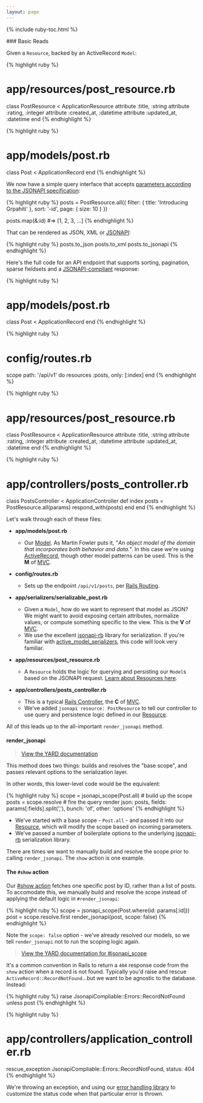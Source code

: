```yaml
---
layout: page
---
```


{% include ruby-toc.html %}

<div markdown="1" class="col-md-8 col-md-offset-1">
### Basic Reads

Given a `Resource`, backed by an ActiveRecord `Model`:

{% highlight ruby %}
# app/resources/post_resource.rb
class PostResource < ApplicationResource
  attribute :title, :string
  attribute :rating, :integer
  attribute :created_at, :datetime
  attribute :updated_at, :datetime
end
{% endhighlight %}

{% highlight ruby %}
# app/models/post.rb
class Post < ApplicationRecord
end
{% endhighlight %}

We now have a simple query interface that accepts [parameters according
to the JSONAPI specification](http://jsonapi.org/format/#fetching):

{% highlight ruby %}
posts = PostResource.all({
  filter: { title: 'Introducing Grpahiti' },
  sort: '-id',
  page: { size: 10 }
})

posts.map(&:id) #=> [1, 2, 3, ...]
{% endhighlight %}

That can be rendered as JSON, XML or [JSONAPI](http://jsonapi.org):

{% highlight ruby %}
posts.to_json
posts.to_xml
posts.to_jsonapi
{% endhighlight %}

















Here's the full code for an API endpoint that supports sorting,
pagination, sparse fieldsets and a [JSONAPI-compliant](http://jsonapi.org/format/#document-structure) response:

{% highlight ruby %}
# app/models/post.rb
class Post < ApplicationRecord
end
{% endhighlight %}

{% highlight ruby %}
# config/routes.rb
scope path: '/api/v1' do
  resources :posts, only: [:index]
end
{% endhighlight %}

{% highlight ruby %}
# app/resources/post_resource.rb
class PostResource < ApplicationResource
  attribute :title, :string
  attribute :rating, :integer
  attribute :created_at, :datetime
  attribute :updated_at, :datetime
end
{% endhighlight %}

{% highlight ruby %}
# app/controllers/posts_controller.rb
class PostsController < ApplicationController
  def index
    posts = PostResource.all(params)
    respond_with(posts)
  end
end
{% endhighlight %}

Let's walk through each of these files:

* **app/models/post.rb**
  * Our [Model](https://martinfowler.com/eaaCatalog/domainModel.html). As Martin Fowler puts it, "*An object model of the domain that incorporates both behavior and data.*". In this case we're using [ActiveRecord](http://guides.rubyonrails.org/active_record_basics.html), though other model patterns can be used. This is the **M** of [MVC](https://en.wikipedia.org/wiki/Model%E2%80%93view%E2%80%93controller).

* **config/routes.rb**
  * Sets up the endpoint `/api/v1/posts`, per [Rails Routing](http://guides.rubyonrails.org/routing.html).

* **app/serializers/serializable_post.rb**
  * Given a `Model`, how do we want to represent that model as JSON? We
    might want to avoid exposing certain attributes, normalize values,
or compute something specific to the view. This is the **V** of [MVC](https://en.wikipedia.org/wiki/Model%E2%80%93view%E2%80%93controller).
  * We use the excellent [jsonapi-rb](http://jsonapi-rb.org) library for
    serialization. If you're familiar with [active_model_serializers](https://github.com/rails-api/active_model_serializers), this code will look very familiar.

* **app/resources/post_resource.rb**
  * A `Resource` holds the logic for querying and persisting our
    `Model`s based on the JSONAPI request. [Learn about Resources
here]({{site.github.url}}/ruby/reads/resources).

* **app/controllers/posts_controller.rb**
  * This is a typical [Rails Controller](http://guides.rubyonrails.org/action_controller_overview.html), the **C** of [MVC](https://en.wikipedia.org/wiki/Model%E2%80%93view%E2%80%93controller).
  * We've added `jsonapi resource: PostResource` to tell our controller
    to use query and persistence logic defined in our [Resource]({{site.github.url}}/ruby/resources).

All of this leads up to the all-important `render_jsonapi` method.

#### render_jsonapi

> [View the YARD documentation](https://jsonapi-suite.github.io/jsonapi_compliable/JsonapiCompliable/Base.html#render_jsonapi-instance_method)

This method does two things: builds and resolves the "base scope", and passes relevant options to the serialization layer.

In other words, this lower-level code would be the equivalent:

{% highlight ruby %}
scope = jsonapi_scope(Post.all) # build up the scope
posts = scope.resolve # fire the query
render json: posts,
  fields: params[:fields].split(','),
  bunch: 'of',
  other: 'options'
{% endhighlight %}

* We've started with a base scope - `Post.all` - and passed it into our
  [Resource]({{site.github.url}}/ruby/resources), which will
  modify the scope based on incoming parameters.
* We've passed a number of boilerplate options to the underlying
  [jsonapi-rb](http://jsonapi-rb.org) serialization library.

There are times we want to manually build and resolve the scope prior to
calling `render_jsonapi`. The `show` action is one example.

#### The `#show` action


Our [#show action](http://guides.rubyonrails.org/routing.html#crud-verbs-and-actions) fetches one specific post by ID, rather than a list of posts. To accomodate this, we manually build and resolve the scope instead of applying the default logic in `#render_jsonapi`:

{% highlight ruby %}
scope = jsonapi_scope(Post.where(id: params[:id]))
post = scope.resolve.first
render_jsonapi(post, scope: false)
{% endhighlight %}

Note the `scope: false` option - we've already resolved our models, so
we tell `render_jsonapi` not to run the scoping logic again.

> [View the YARD documentation for #jsonapi_scope](https://jsonapi-suite.github.io/jsonapi_compliable/JsonapiCompliable/Base.html#jsonapi_scope-instance_method)

It's a common convention in Rails to return a `404` response code from
the `show` action when a record is not found. Typically you'd raise and
rescue `ActiveRecord::RecordNotFound`...but we want to be agnostic to
the database. Instead:

{% highlight ruby %}
raise JsonapiCompliable::Errors::RecordNotFound unless post
{% endhighlight %}

{% highlight ruby %}
# app/controllers/application_controller.rb
rescue_exception JsonapiCompliable::Errors::RecordNotFound,
  status: 404
{% endhighlight %}

We're throwing an exception, and using our [error handling
library]({{site.github.url}}/ruby/error-handling) to
customize the status code when that particular error is thrown.
